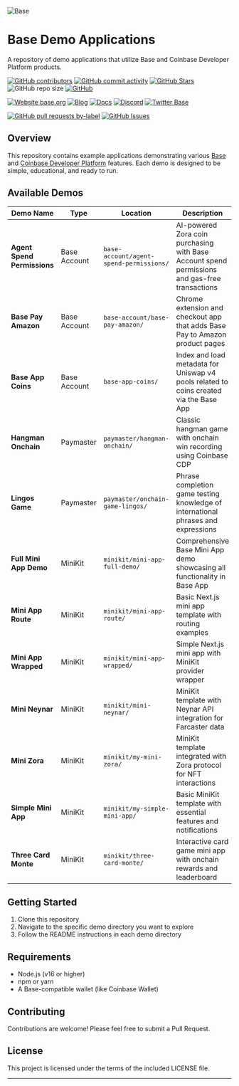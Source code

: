 ![Base](logo.webp)

# Base Demo Applications

A repository of demo applications that utilize Base and Coinbase Developer Platform products.

<!-- Badge row 1 - status -->

[![GitHub contributors](https://img.shields.io/github/contributors/base/demos)](https://github.com/base/demos/graphs/contributors)
[![GitHub commit activity](https://img.shields.io/github/commit-activity/w/base/demos)](https://github.com/base/demos/graphs/contributors)
[![GitHub Stars](https://img.shields.io/github/stars/base/demos.svg)](https://github.com/base/demos/stargazers)
![GitHub repo size](https://img.shields.io/github/repo-size/base/demos)
[![GitHub](https://img.shields.io/github/license/base/demos?color=blue)](https://github.com/base/demos/blob/master/LICENSE)

<!-- Badge row 2 - links and profiles -->

[![Website base.org](https://img.shields.io/website-up-down-green-red/https/base.org.svg)](https://base.org)
[![Blog](https://img.shields.io/badge/blog-up-green)](https://base.mirror.xyz/)
[![Docs](https://img.shields.io/badge/docs-up-green)](https://docs.base.org/)
[![Discord](https://img.shields.io/discord/1067165013397213286?label=discord)](https://base.org/discord)
[![Twitter Base](https://img.shields.io/twitter/follow/Base?style=social)](https://twitter.com/Base)

<!-- Badge row 3 - detailed status -->

[![GitHub pull requests by-label](https://img.shields.io/github/issues-pr-raw/base/demos)](https://github.com/base/demos/pulls)
[![GitHub Issues](https://img.shields.io/github/issues-raw/base/demos.svg)](https://github.com/base/demos/issues)

## Overview

This repository contains example applications demonstrating various [Base] and [Coinbase Developer Platform] features. Each demo is designed to be simple, educational, and ready to run.

## Available Demos

| Demo Name | Type | Location | Description |
|-----------|------|----------|-------------|
| **Agent Spend Permissions** | Base Account | `base-account/agent-spend-permissions/` | AI-powered Zora coin purchasing with Base Account spend permissions and gas-free transactions |
| **Base Pay Amazon** | Base Account | `base-account/base-pay-amazon/` | Chrome extension and checkout app that adds Base Pay to Amazon product pages |
| **Base App Coins** | Base Account | `base-app-coins/` | Index and load metadata for Uniswap v4 pools related to coins created via the Base App |
| **Hangman Onchain** | Paymaster | `paymaster/hangman-onchain/` | Classic hangman game with onchain win recording using Coinbase CDP |
| **Lingos Game** | Paymaster | `paymaster/onchain-game-lingos/` | Phrase completion game testing knowledge of international phrases and expressions |
| **Full Mini App Demo** | MiniKit | `minikit/mini-app-full-demo/` | Comprehensive Base Mini App demo showcasing all functionality in Base App |
| **Mini App Route** | MiniKit | `minikit/mini-app-route/` | Basic Next.js mini app template with routing examples |
| **Mini App Wrapped** | MiniKit | `minikit/mini-app-wrapped/` | Simple Next.js mini app with MiniKit provider wrapper |
| **Mini Neynar** | MiniKit | `minikit/mini-neynar/` | MiniKit template with Neynar API integration for Farcaster data |
| **Mini Zora** | MiniKit | `minikit/my-mini-zora/` | MiniKit template integrated with Zora protocol for NFT interactions |
| **Simple Mini App** | MiniKit | `minikit/my-simple-mini-app/` | Basic MiniKit template with essential features and notifications |
| **Three Card Monte** | MiniKit | `minikit/three-card-monte/` | Interactive card game mini app with onchain rewards and leaderboard |

## Getting Started

1. Clone this repository
2. Navigate to the specific demo directory you want to explore
3. Follow the README instructions in each demo directory

## Requirements

- Node.js (v16 or higher)
- npm or yarn
- A Base-compatible wallet (like Coinbase Wallet)

## Contributing

Contributions are welcome! Please feel free to submit a Pull Request.

## License

This project is licensed under the terms of the included LICENSE file.

---

[Coinbase Developer Platform]: https://portal.cdp.coinbase.com
[Base]: https://base.org

